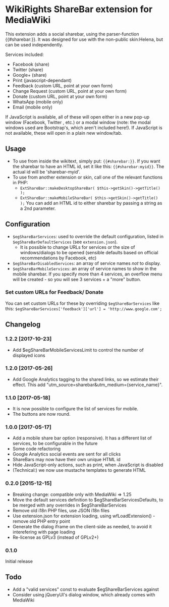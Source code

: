 WikiRights ShareBar extension for MediaWiki
===========================================

This extension adds a social sharebar, using the parser-function
{{#sharebar:}}. It was designed for use with the non-public skin:Helena,
but can be used independently.

Services included:
- Facebook (share)
- Twitter (share)
- Google+ (share)
- Print (javascript-dependant)
- Feedback (custom URL, point at your own form)
- Change Request (custom URL, point at your own form)
- Donate (custom URL, point at your own form)
- WhatsApp (mobile only)
- Email (mobile only)

If JavaScript is available, all of these will open either in a new pop-up window (Facebook, Twitter
, etc.) or a modal window (note: the modal windows used are Bootstrap's, which aren't included here!).
If JavaScript is not available, these will open in a plain new window/tab.

## Usage
- To use from inside the wikitext, simply put:
  `{{#sharebar:}}`. If you want the sharebar to have an HTML id, set it like this:
  `{{#sharebar:myid}}`. The actual id will be 'sharebar-myid'.
- To use from another extension or skin, call one of the relevant functions in PHP:
  - `ExtShareBar::makeDesktopShareBar( $this->getSkin()->getTitle() );`
  - `ExtShareBar::makeMobileShareBar( $this->getSkin()->getTitle() );`
  You can add an HTML id to either sharebar by passing a string as a 2nd parameter.


## Configuration
- `$egShareBarServices`: used to override the default configuration, listed in
  `$egShareBarDefaultServices` (see `extension.json`).
    - It is possible to change URLs for services or the size of windows/dialogs to be opened
    (sensible defaults based on official recommendations by Facebook, etc)
- `$egShareBarDisabledServices`: an array of service names *not* to display.
- `$egShareBarMobileServices`: an array of service names to show in the mobile sharebar.
  If you specify more than 4 services, an overflow menu will be created -
  so you will see 3 services + a "more" button.

### Set custom URLs for Feedback/ Donate
You can set custom URLs for these by overriding `$egShareBarServices` like this:
`$egShareBarServices['feedback']['url'] = 'http://www.google.com';`

## Changelog

### 1.2.2 [2017-10-23]
- Add $egShareBarMobileServicesLimit to control the number of displayed icons
### 1.2.0 [2017-05-26]
- Add Google Analytics tagging to the shared links, so we estimate
  their effect. This add "utm_source=sharebar&utm_medium={service_name}".

### 1.1.0 [2017-05-18]
- It is now possible to configure the list of services for mobile.
- The buttons are now round.

### 1.0.0 [2017-05-17]
- Add a mobile share bar option (responsive). It has a different list
  of services, to be configurable in the future
- Some code refactoring
- Google Analytics social events are sent for all clicks
- ShareBars may now have their own unique HTML id
- Hide JavaScript-only actions, such as print, when JavaScript is disabled
- (Technical:) we now use mustache templates to generate HTML


### 0.2.0 [2015-12-15]
- Breaking change: compatible only with MediaWiki => 1.25
- Move the default services definition to $egShareBarServicesDefaults, to be merged with any overrides
  in $egShareBarServices
- Remove old i18n PHP files, use JSON i18n files
- Use extension.json for extension loading, using wfLoadExtension() - remove old PHP entry point
- Generate the dialog iframe on the client-side as needed, to avoid it interefering with page loading
- Re-license as GPLv3 (instead of GPLv2+)


### 0.1.0
Initial release


## Todo
 * Add a "valid services" const to evaluate $egShareBarServices against
 * Consider using jQueryUI's dialog window, which already comes with MediaWiki

